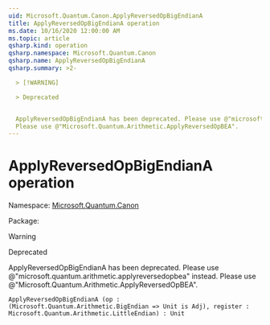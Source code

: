 ```yaml
---
uid: Microsoft.Quantum.Canon.ApplyReversedOpBigEndianA
title: ApplyReversedOpBigEndianA operation
ms.date: 10/16/2020 12:00:00 AM
ms.topic: article
qsharp.kind: operation
qsharp.namespace: Microsoft.Quantum.Canon
qsharp.name: ApplyReversedOpBigEndianA
qsharp.summary: >2-

  > [!WARNING]

  > Deprecated


  ApplyReversedOpBigEndianA has been deprecated. Please use @"microsoft.quantum.arithmetic.applyreversedopbea" instead.
  Please use @"Microsoft.Quantum.Arithmetic.ApplyReversedOpBEA".
---
```


# ApplyReversedOpBigEndianA operation

Namespace: [Microsoft.Quantum.Canon](xref:Microsoft.Quantum.Canon)

Package: [](https://nuget.org/packages/)


> [!WARNING]
> Deprecated
ApplyReversedOpBigEndianA has been deprecated. Please use @"microsoft.quantum.arithmetic.applyreversedopbea" instead.Please use @"Microsoft.Quantum.Arithmetic.ApplyReversedOpBEA".

```Q#
ApplyReversedOpBigEndianA (op : (Microsoft.Quantum.Arithmetic.BigEndian => Unit is Adj), register : Microsoft.Quantum.Arithmetic.LittleEndian) : Unit
```
